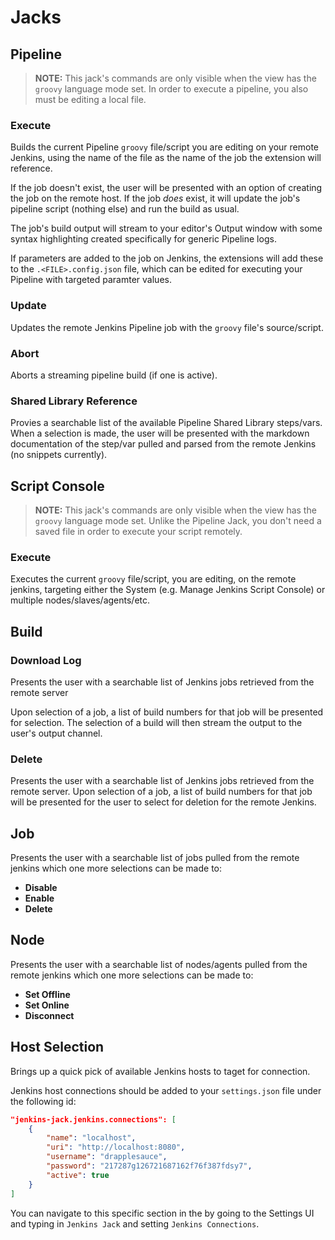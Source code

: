 # Jacks

## Pipeline

> __NOTE:__ This jack's commands are only visible when the view has the `groovy` language mode set. In order to execute a pipeline, you also must be editing a local file.

### Execute

Builds the current Pipeline `groovy` file/script you are editing on your remote Jenkins, using the name of the file as the name of the job the extension will reference.

If the job doesn't exist, the user will be presented with an option of creating the job on the remote host. If the job _does_ exist, it will update the job's pipeline script (nothing else) and run the build as usual.

The job's build output will stream to your editor's Output window with some syntax highlighting created specifically for generic Pipeline logs.

If parameters are added to the job on Jenkins, the extensions will add these to the `.<FILE>.config.json` file, which can be edited for executing your Pipeline with targeted paramter values.

### Update

Updates the remote Jenkins Pipeline job with the `groovy` file's source/script.

### Abort

Aborts a streaming pipeline build (if one is active).

### Shared Library Reference

Provies a searchable list of the available Pipeline Shared Library steps/vars. When a selection is made, the user will be presented with the markdown documentation of the step/var pulled and parsed from the remote Jenkins (no snippets currently).

## Script Console

> __NOTE:__ This jack's commands are only visible when the view has the `groovy` language mode set. Unlike the Pipeline Jack, you don't need a saved file in order to execute your script remotely.

### Execute

Executes the current `groovy` file/script, you are editing, on the remote jenkins, targeting either the System (e.g. Manage Jenkins Script Console) or multiple nodes/slaves/agents/etc.

## Build

### Download Log

Presents the user with a searchable list of Jenkins jobs retrieved from the remote server

Upon selection of a job, a list of build numbers for that job will be presented for selection. The selection of a build will then stream the output to the user's output channel.

### Delete

Presents the user with a searchable list of Jenkins jobs retrieved from the remote server. 
Upon selection of a job, a list of build numbers for that job will be presented for the user to select for deletion for the remote Jenkins.

## Job

Presents the user with a searchable list of jobs pulled from the remote jenkins which one more selections can be made to:

* __Disable__
* __Enable__
* __Delete__

## Node

Presents the user with a searchable list of nodes/agents pulled from the remote jenkins which one more selections can be made to:

* __Set Offline__
* __Set Online__
* __Disconnect__

## Host Selection

Brings up a quick pick of available Jenkins hosts to taget for connection.

Jenkins host connections should be added to your `settings.json` file under the following id:
```json
"jenkins-jack.jenkins.connections": [
    {
        "name": "localhost",
        "uri": "http://localhost:8080",
        "username": "drapplesauce",
        "password": "217287g126721687162f76f387fdsy7",
        "active": true
    }
]
```

You can navigate to this specific section in the by going to the Settings UI and typing in `Jenkins Jack` and setting `Jenkins Connections`.